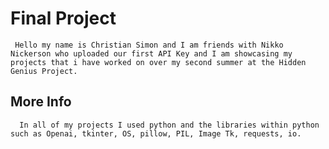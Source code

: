 # Final Project 
     Hello my name is Christian Simon and I am friends with Nikko Nickerson who uploaded our first API Key and I am showcasing my projects that i have worked on over my second summer at the Hidden Genius Project.
## More Info 
      In all of my projects I used python and the libraries within python such as Openai, tkinter, OS, pillow, PIL, Image Tk, requests, io.

    

